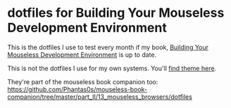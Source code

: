 # dotfiles for Building Your Mouseless Development Environment

This is the dotfiles I use to test every month if my book, [Building Your Mouseless Development Environment](https://themoouseless.dev) is up to date.

This is not the dotfiles I use for my own systems. You'll [find theme here](https://github.com/Phantas0s/.dotfiles).

They're part of the mouseless book companion too: https://github.com/Phantas0s/mouseless-book-companion/tree/master/part_II/13_mouseless_browsers/dotfiles
